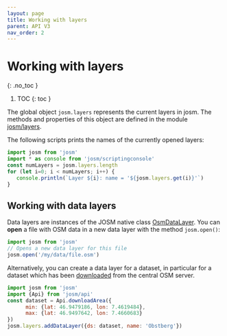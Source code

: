 ```yaml
---
layout: page
title: Working with layers
parent: API V3
nav_order: 2
---
```


# Working with layers
{: .no_toc }

1. TOC
{: toc }

The global object <code class="inline">josm.layers</code> represents the current layers in josm. The methods
and properties of this object are defined in the module [josm/layers].

The following scripts prints the names of the currently opened layers:

```js
import josm from 'josm'
import * as console from 'josm/scriptingconsole'
const numLayers = josm.layers.length
for (let i=0; i < numLayers; i++) {
   console.println(`Layer ${i}: name = '${josm.layers.get(i)}'`)
}
```

## Working with data layers

Data layers are instances of the JOSM native class [OsmDataLayer].
You can **open** a file with OSM data in a new data layer with the method
<code class="inline">josm.open()</code>:

```js
import josm from 'josm'
// Opens a new data layer for this file
josm.open('/my/data/file.osm')
```

Alternatively, you can create a data layer for a dataset, in particular for a dataset
which has been [downloaded][josm/api/Api] from the central OSM server.

```js
import josm from 'josm'
import {Api} from 'josm/api'
const dataset = Api.downloadArea({
      min: {lat: 46.9479186, lon: 7.4619484},
      max: {lat: 46.9497642, lon: 7.4660683}
})
josm.layers.addDataLayer({ds: dataset, name: 'Obstberg'})
```


[josm/layers]: ../../api/v3/module-josm_layers.html
[OsmDataLayer]: https://josm.openstreetmap.de/doc/org/openstreetmap/josm/gui/layer/OsmDataLayer.html
[josm/api/Api]: ../../api/v3/module-josm_api.Api.html